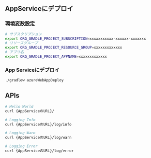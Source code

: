 
## AppServiceにデプロイ

### 環境変数設定

```sh
# サブスクリプション
export ORG_GRADLE_PROJECT_SUBSCRIPTION=xxxxxxxxxxx-xxxxxx-xxxxxxx
# リソースグループ
export ORG_GRADLE_PROJECT_RESOURCE_GROUP=xxxxxxxxxxxxx
# アプリ名
export ORG_GRADLE_PROJECT_APPNAME=xxxxxxxxxxxxx
```

### App Serviceにデプロイ

```sh
./gradlew azureWebAppDeploy
```

## APIs


```sh
# Hello World
curl {AppServiceのURL}/

# Logging Info
curl {AppServiceのURL}/log/info

# Logging Warn
curl {AppServiceのURL}/log/warn

# Logging Error
curl {AppServiceのURL}/log/error
```